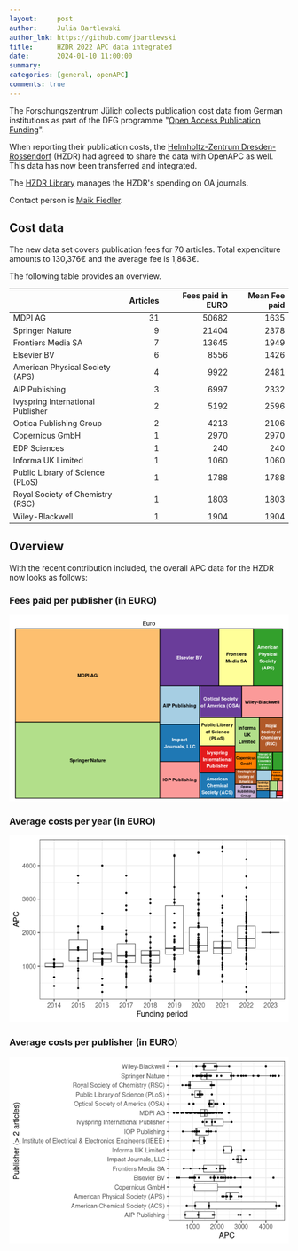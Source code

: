 ```yaml
---
layout:     post
author:     Julia Bartlewski
author_lnk: https://github.com/jbartlewski
title:      HZDR 2022 APC data integrated
date:       2024-01-10 11:00:00
summary:    
categories: [general, openAPC]
comments: true
---
```




The Forschungszentrum Jülich collects publication cost data from German institutions as part of the DFG programme "[Open Access Publication Funding](https://www.fz-juelich.de/en/zb/open-science/open-access/monitoring-dfg-oa-publication-funding)".

When reporting their publication costs, the [Helmholtz-Zentrum Dresden-Rossendorf](http://www.hzdr.de) (HZDR) had agreed to share the data with OpenAPC as well. This data has now been transferred and integrated.

The [HZDR Library](http://www.hzdr.de/db/Cms?pNid=73) manages the HZDR's spending on OA journals.

Contact person is [Maik Fiedler](mailto:maik.fiedler@hzdr.de ).

## Cost data



The new data set covers publication fees for 70 articles. Total expenditure amounts to 130,376€ and the average fee is 1,863€.

The following table provides an overview.



|                                  | Articles| Fees paid in EURO| Mean Fee paid|
|:---------------------------------|--------:|-----------------:|-------------:|
|MDPI AG                           |       31|             50682|          1635|
|Springer Nature                   |        9|             21404|          2378|
|Frontiers Media SA                |        7|             13645|          1949|
|Elsevier BV                       |        6|              8556|          1426|
|American Physical Society (APS)   |        4|              9922|          2481|
|AIP Publishing                    |        3|              6997|          2332|
|Ivyspring International Publisher |        2|              5192|          2596|
|Optica Publishing Group           |        2|              4213|          2106|
|Copernicus GmbH                   |        1|              2970|          2970|
|EDP Sciences                      |        1|               240|           240|
|Informa UK Limited                |        1|              1060|          1060|
|Public Library of Science (PLoS)  |        1|              1788|          1788|
|Royal Society of Chemistry (RSC)  |        1|              1803|          1803|
|Wiley-Blackwell                   |        1|              1904|          1904|



## Overview

With the recent contribution included, the overall APC data for the HZDR now looks as follows:

### Fees paid per publisher (in EURO)

![plot of chunk tree_hzdr_2024_01_10_full](/figure/tree_hzdr_2024_01_10_full-1.png)

###  Average costs per year (in EURO)

![plot of chunk box_hzdr_2024_01_10_year_full](/figure/box_hzdr_2024_01_10_year_full-1.png)

###  Average costs per publisher (in EURO)

![plot of chunk box_hzdr_2024_01_10_publisher_full](/figure/box_hzdr_2024_01_10_publisher_full-1.png)
